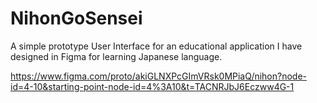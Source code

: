 # NihonGoSensei
A simple prototype User Interface for an educational application I have designed in Figma for learning Japanese language.

https://www.figma.com/proto/akiGLNXPcGImVRsk0MPiaQ/nihon?node-id=4-10&starting-point-node-id=4%3A10&t=TACNRJbJ6Eczww4G-1
